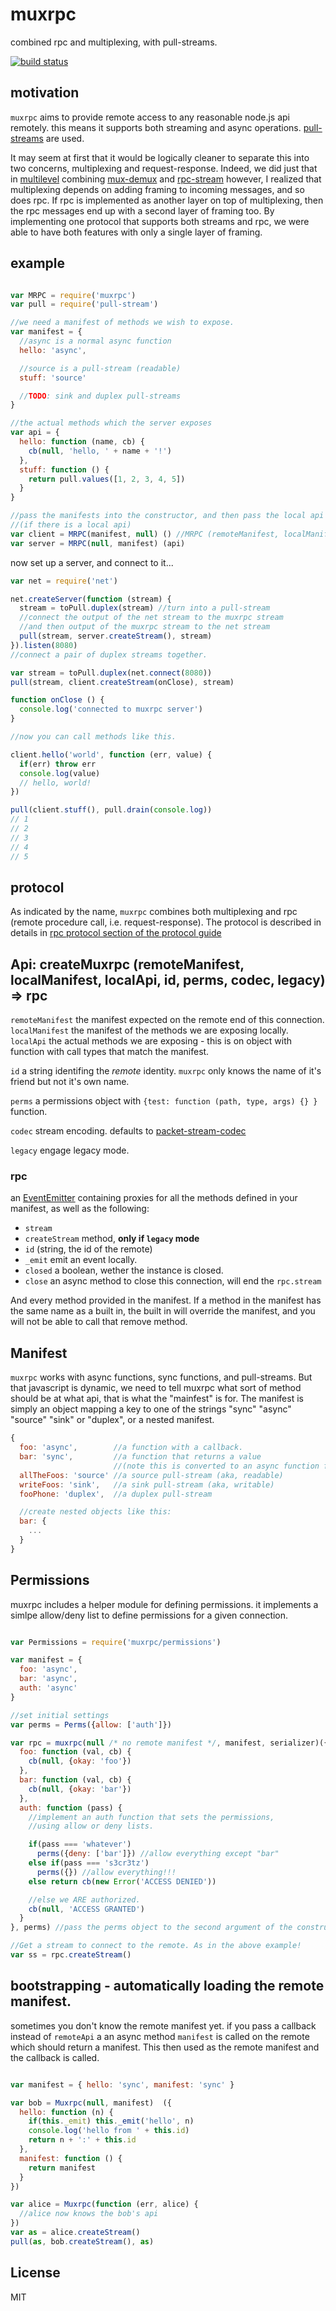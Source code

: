 # muxrpc

combined rpc and multiplexing, with pull-streams.

[![build status](https://secure.travis-ci.org/ssbc/muxrpc.png)](http://travis-ci.org/ssbc/muxrpc)


## motivation

`muxrpc` aims to provide remote access to any reasonable node.js api remotely.
this means it supports both streaming and async operations.
[pull-streams](https://github.com/pull-stream/pull-stream) are used.

It may seem at first that it would be logically cleaner to separate this into two concerns,
multiplexing and request-response. Indeed, we did just that in [multilevel](https://github.com/juliangruber/multilevel)
combining [mux-demux](http://github.com/dominictarr/mux-demux) and [rpc-stream](http://github.com/dominictarr/rpc-stream)
however, I realized that multiplexing depends on adding framing to incoming messages,
and so does rpc. If rpc is implemented as another layer on top of multiplexing, then the rpc messages
end up with a second layer of framing too. By implementing one protocol that supports both streams
and rpc, we were able to have both features with only a single layer of framing.

## example

``` js

var MRPC = require('muxrpc')
var pull = require('pull-stream')

//we need a manifest of methods we wish to expose.
var manifest = {
  //async is a normal async function
  hello: 'async',

  //source is a pull-stream (readable)
  stuff: 'source'

  //TODO: sink and duplex pull-streams
}

//the actual methods which the server exposes
var api = {
  hello: function (name, cb) {
    cb(null, 'hello, ' + name + '!')
  },
  stuff: function () {
    return pull.values([1, 2, 3, 4, 5])
  }
}

//pass the manifests into the constructor, and then pass the local api object you are wrapping
//(if there is a local api)
var client = MRPC(manifest, null) () //MRPC (remoteManifest, localManifest) (localApi)
var server = MRPC(null, manifest) (api)
```
now set up a server, and connect to it...
```js
var net = require('net')

net.createServer(function (stream) {
  stream = toPull.duplex(stream) //turn into a pull-stream
  //connect the output of the net stream to the muxrpc stream
  //and then output of the muxrpc stream to the net stream
  pull(stream, server.createStream(), stream)
}).listen(8080)
//connect a pair of duplex streams together.

var stream = toPull.duplex(net.connect(8080))
pull(stream, client.createStream(onClose), stream)

function onClose () {
  console.log('connected to muxrpc server')
}

//now you can call methods like this.

client.hello('world', function (err, value) {
  if(err) throw err
  console.log(value)
  // hello, world!
})

pull(client.stuff(), pull.drain(console.log))
// 1
// 2
// 3
// 4
// 5
```

## protocol

As indicated by the name, `muxrpc` combines both multiplexing and rpc (remote procedure call,
i.e. request-response). The protocol is described in details in [rpc protocol section of the protocol guide](https://ssbc.github.io/scuttlebutt-protocol-guide/#rpc-protocol)

## Api: createMuxrpc (remoteManifest, localManifest, localApi, id, perms, codec, legacy) => rpc

`remoteManifest` the manifest expected on the remote end of this connection.
`localManifest` the manifest of the methods we are exposing locally.
`localApi` the actual methods we are exposing - this is on object with function with call types
that match the manifest.

`id` a string identifing the _remote_ identity. `muxrpc` only knows the name of it's friend
but not it's own name.

`perms` a permissions object with `{test: function (path, type, args) {} }` function.

`codec` stream encoding. defaults to [packet-stream-codec](https://github.com/ssbc/packet-stream-codec)

`legacy` engage legacy mode.

### rpc

an [EventEmitter](https://devdocs.io/node/events#events_class_eventemitter)
containing proxies for all the methods defined in your manifest, as well as the following:

* `stream`
* `createStream` method, **only if `legacy` mode**
* `id` (string, the id of the remote)
* `_emit` emit an event locally.
* `closed` a boolean, wether the instance is closed.
* `close` an async method to close this connection, will end the `rpc.stream`

And every method provided in the manifest. If a method in the manifest has the same
name as a built in, the built in will override the manifest, and you will not be able
to call that remove method.

## Manifest

`muxrpc` works with async functions, sync functions, and pull-streams.
But that javascript is dynamic, we need to tell muxrpc what sort of method
should be at what api, that is what the "mainfest" is for.
The manifest is simply an object mapping a key to one of the strings "sync" "async" "source" "sink" or "duplex",
or a nested manifest.

``` js
{
  foo: 'async',        //a function with a callback.
  bar: 'sync',         //a function that returns a value
                       //(note this is converted to an async function for the client)
  allTheFoos: 'source' //a source pull-stream (aka, readable)
  writeFoos: 'sink',   //a sink pull-stream (aka, writable)
  fooPhone: 'duplex',  //a duplex pull-stream

  //create nested objects like this:
  bar: {
    ...
  }
}

```

## Permissions

muxrpc includes a helper module for defining permissions.
it implements a simlpe allow/deny list to define permissions for a given connection.

``` js

var Permissions = require('muxrpc/permissions')

var manifest = {
  foo: 'async',
  bar: 'async',
  auth: 'async'
}

//set initial settings
var perms = Perms({allow: ['auth']})

var rpc = muxrpc(null /* no remote manifest */, manifest, serializer)({
  foo: function (val, cb) {
    cb(null, {okay: 'foo'})
  },
  bar: function (val, cb) {
    cb(null, {okay: 'bar'})
  },
  auth: function (pass) {
    //implement an auth function that sets the permissions,
    //using allow or deny lists.

    if(pass === 'whatever')
      perms({deny: ['bar']}) //allow everything except "bar"
    else if(pass === 's3cr3tz')
      perms({}) //allow everything!!!
    else return cb(new Error('ACCESS DENIED'))

    //else we ARE authorized.
    cb(null, 'ACCESS GRANTED')
  }
}, perms) //pass the perms object to the second argument of the constructor.

//Get a stream to connect to the remote. As in the above example!
var ss = rpc.createStream()

```

## bootstrapping - automatically loading the remote manifest.

sometimes you don't know the remote manifest yet. if you pass a callback
instead of `remoteApi` a an async method `manifest` is called on the remote
which should return a manifest. This then used as the remote manifest
and the callback is called.

``` js

var manifest = { hello: 'sync', manifest: 'sync' }

var bob = Muxrpc(null, manifest)  ({
  hello: function (n) {
    if(this._emit) this._emit('hello', n)
    console.log('hello from ' + this.id)
    return n + ':' + this.id
  },
  manifest: function () {
    return manifest
  }
})

var alice = Muxrpc(function (err, alice) {
  //alice now knows the bob's api
})
var as = alice.createStream()
pull(as, bob.createStream(), as)
```

## License

MIT



